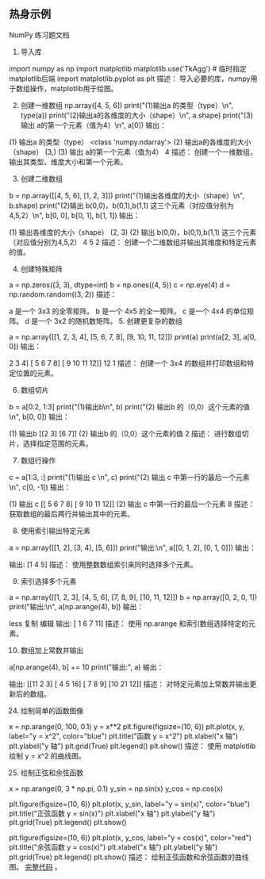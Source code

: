 ## 热身示例

NumPy 练习题文档
1. 导入库

import numpy as np
import matplotlib
matplotlib.use('TkAgg')  # 临时指定matplotlib后端
import matplotlib.pyplot as plt
描述： 导入必要的库，numpy用于数组操作，matplotlib用于绘图。

2. 创建一维数组
np.array([4, 5, 6])
print("(1)输出a 的类型（type）\n", type(a))
print("(2)输出a的各维度的大小（shape）\n", a.shape)
print("(3)输出 a的第一个元素（值为4）\n", a[0])
输出：


(1) 输出a 的类型（type）
 <class 'numpy.ndarray'>
(2) 输出a的各维度的大小（shape）
 (3,)
(3) 输出 a的第一个元素（值为4）
 4
描述： 创建一个一维数组，输出其类型、维度大小和第一个元素。

3. 创建二维数组

b = np.array([[4, 5, 6], [1, 2, 3]])
print("(1)输出各维度的大小（shape）\n", b.shape)
print("(2)输出 b(0,0)，b(0,1),b(1,1) 这三个元素（对应值分别为4,5,2）\n", b[0, 0], b[0, 1], b[1, 1])
输出：


(1) 输出各维度的大小（shape）
 (2, 3)
(2) 输出 b(0,0)，b(0,1),b(1,1) 这三个元素（对应值分别为4,5,2）
 4 5 2
描述： 创建一个二维数组并输出其维度和特定元素的值。

4. 创建特殊矩阵

a = np.zeros((3, 3), dtype=int)
b = np.ones((4, 5))
c = np.eye(4)
d = np.random.random((3, 2))
描述：

a 是一个 3x3 的全零矩阵。
b 是一个 4x5 的全一矩阵。
c 是一个 4x4 的单位矩阵。
d 是一个 3x2 的随机数矩阵。
5. 创建更复杂的数组

a = np.array([[1, 2, 3, 4], [5, 6, 7, 8], [9, 10, 11, 12]])
print(a)
print(a[2, 3], a[0, 0])
输出：

2  3  4]
 [ 5  6  7  8]
 [ 9 10 11 12]]
12 1
描述： 创建一个 3x4 的数组并打印数组和特定位置的元素。

6. 数组切片

b = a[0:2, 1:3]
print("(1)输出b\n", b)
print("(2) 输出b 的（0,0）这个元素的值\n", b[0, 0])
输出：


(1) 输出b
 [[2 3]
 [6 7]]
(2) 输出b 的（0,0）这个元素的值
 2
描述： 进行数组切片，选择指定范围的元素。

7. 数组行操作

c = a[1:3, :]
print("(1)输出 c \n", c)
print("(2) 输出 c 中第一行的最后一个元素\n", c[0, -1])
输出：


(1) 输出 c 
 [[ 5  6  7  8]
 [ 9 10 11 12]]
(2) 输出 c 中第一行的最后一个元素
 8
描述： 获取数组的最后两行并输出其中的元素。

8. 使用索引输出特定元素

a = np.array([[1, 2], [3, 4], [5, 6]])
print("输出:\n", a[[0, 1, 2], [0, 1, 0]])
输出：


输出:
 [1 4 5]
描述： 使用整数数组索引来同时选择多个元素。

9. 索引选择多个元素

a = np.array([[1, 2, 3], [4, 5, 6], [7, 8, 9], [10, 11, 12]])
b = np.array([0, 2, 0, 1])
print("输出:\n", a[np.arange(4), b])
输出：

less
复制
编辑
输出:
 [ 1  6  7 11]
描述： 使用 np.arange 和索引数组选择特定的元素。

10. 数组加上常数并输出

a[np.arange(4), b] += 10
print("输出:", a)
输出：


输出:
 [[11  2  3]
 [ 4  5 16]
 [ 7  8  9]
 [10 21 12]]
描述： 对特定元素加上常数并输出更新后的数组。

24. 绘制简单的函数图像


x = np.arange(0, 100, 0.1)
y = x**2
plt.figure(figsize=(10, 6))
plt.plot(x, y, label="y = x^2", color="blue")
plt.title("函数 y = x^2")
plt.xlabel("x 轴")
plt.ylabel("y 轴")
plt.grid(True)
plt.legend()
plt.show()
描述： 使用 matplotlib 绘制 y = x^2 的曲线图。

25. 绘制正弦和余弦函数

x = np.arange(0, 3 * np.pi, 0.1)
y_sin = np.sin(x)
y_cos = np.cos(x)

plt.figure(figsize=(10, 6))
plt.plot(x, y_sin, label="y = sin(x)", color="blue")
plt.title("正弦函数 y = sin(x)")
plt.xlabel("x 轴")
plt.ylabel("y 轴")
plt.grid(True)
plt.legend()
plt.show()

plt.figure(figsize=(10, 6))
plt.plot(x, y_cos, label="y = cos(x)", color="red")
plt.title("余弦函数 y = cos(x)")
plt.xlabel("x 轴")
plt.ylabel("y 轴")
plt.grid(True)
plt.legend()
plt.show()
描述： 绘制正弦函数和余弦函数的曲线图。
[完整代码](https://github.com/OpenHUTB/nn/blob/main/src/chap01_warmup/numpy_tutorial.py) 。

